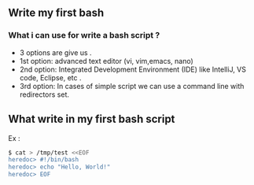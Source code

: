 ## Write my first bash

### What i can use for write a bash script ?
- 3 options are give us .
- 1st option: advanced text editor (vi, vim,emacs, nano)
- 2nd option: Integrated Development Environment (IDE) like IntelliJ, VS code, Eclipse, etc .
- 3rd option: In cases of simple script we can use a command line with redirectors set.

## What write in my first bash script 

Ex : 
```bash
$ cat > /tmp/test <<EOF
heredoc> #!/bin/bash
heredoc> echo "Hello, World!"
heredoc> EOF
```
























